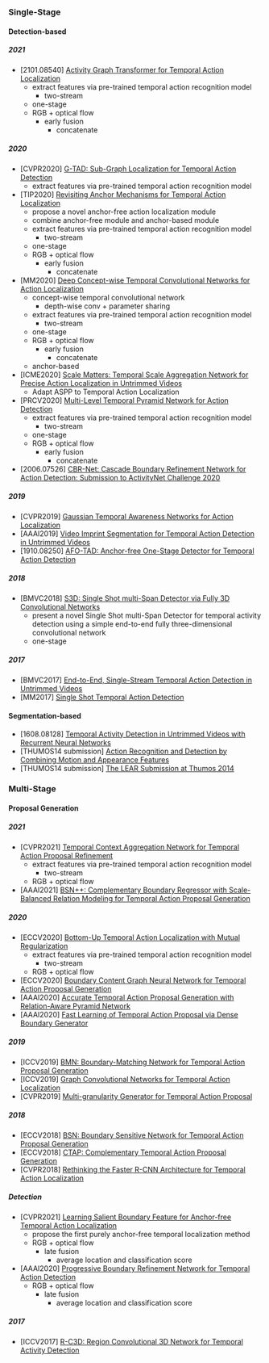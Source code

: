 ### Single-Stage

#### Detection-based

##### 2021
- [2101.08540] [Activity Graph Transformer for Temporal Action Localization](https://arxiv.org/abs/2101.08540)
  - extract features via pre-trained temporal action recognition model
    - two-stream
  - one-stage
  - RGB + optical flow
    - early fusion
      - concatenate
##### 2020
- [CVPR2020] [G-TAD: Sub-Graph Localization for Temporal Action Detection](https://openaccess.thecvf.com/content_CVPR_2020/papers/Xu_G-TAD_Sub-Graph_Localization_for_Temporal_Action_Detection_CVPR_2020_paper.pdf)
  - extract features via pre-trained temporal action recognition model
- [TIP2020] [Revisiting Anchor Mechanisms for Temporal Action Localization](https://arxiv.org/abs/2008.09837)
  - propose a novel anchor-free action localization module
  - combine anchor-free module and anchor-based module
  - extract features via pre-trained temporal action recognition model
    - two-stream
  - one-stage
  - RGB + optical flow
    - early fusion
      - concatenate
- [MM2020] [Deep Concept-wise Temporal Convolutional Networks for Action Localization](https://arxiv.org/abs/1908.09442)
  - concept-wise temporal convolutional network
    - depth-wise conv + parameter sharing
  - extract features via pre-trained temporal action recognition model
    - two-stream
  - one-stage
  - RGB + optical flow
    - early fusion
      - concatenate
  - anchor-based
- [ICME2020] [Scale Matters: Temporal Scale Aggregation Network for Precise Action Localization in Untrimmed Videos](https://arxiv.org/abs/1908.00707)
  - Adapt ASPP to Temporal Action Localization
- [PRCV2020] [Multi-Level Temporal Pyramid Network for Action Detection](https://arxiv.org/abs/2008.03270)
  - extract features via pre-trained temporal action recognition model
    - two-stream
  - one-stage
  - RGB + optical flow
    - early fusion
      - concatenate
- [2006.07526] [CBR-Net: Cascade Boundary Refinement Network for Action Detection: Submission to ActivityNet Challenge 2020](https://arxiv.org/abs/2006.07526v2)

##### 2019
- [CVPR2019] [Gaussian Temporal Awareness Networks for Action Localization](http://openaccess.thecvf.com/content_CVPR_2019/papers/Long_Gaussian_Temporal_Awareness_Networks_for_Action_Localization_CVPR_2019_paper.pdf)
- [AAAI2019] [Video Imprint Segmentation for Temporal Action Detection in Untrimmed Videos](https://ojs.aaai.org//index.php/AAAI/article/view/4846)
- [1910.08250] [AFO-TAD: Anchor-free One-Stage Detector for Temporal Action Detection](https://arxiv.org/abs/1910.08250)

##### 2018
- [BMVC2018] [S3D: Single Shot multi-Span Detector via Fully 3D Convolutional Networks](https://arxiv.org/abs/1807.08069)
  - present a novel Single Shot multi-Span Detector for temporal activity detection using a simple end-to-end fully three-dimensional convolutional network
  - one-stage

##### 2017
- [BMVC2017] [End-to-End, Single-Stream Temporal Action Detection in Untrimmed Videos](http://vision.stanford.edu/pdf/buch2017bmvc.pdf)
- [MM2017] [Single Shot Temporal Action Detection](https://arxiv.org/abs/1710.06236)

#### Segmentation-based
- [1608.08128] [Temporal Activity Detection in Untrimmed Videos with Recurrent Neural Networks](https://arxiv.org/abs/1608.08128)
- [THUMOS14 submission] [Action Recognition and Detection by Combining Motion and Appearance Features](http://crcv.ucf.edu/THUMOS14/papers/CUHK&SIAT.pdf)
- [THUMOS14 submission] [The LEAR Submission at Thumos 2014](https://hal.inria.fr/hal-01074442/document)

### Multi-Stage
#### Proposal Generation
##### 2021
- [CVPR2021] [Temporal Context Aggregation Network for Temporal Action Proposal Refinement](https://arxiv.org/abs/2103.13141)
  - extract features via pre-trained temporal action recognition model
    - two-stream
  - RGB + optical flow
- [AAAI2021] [BSN++: Complementary Boundary Regressor with Scale-Balanced Relation Modeling for Temporal Action Proposal Generation](https://arxiv.org/abs/2009.07641)

##### 2020
- [ECCV2020] [Bottom-Up Temporal Action Localization with Mutual Regularization](https://arxiv.org/abs/2002.07358)
  - extract features via pre-trained temporal action recognition model
    - two-stream
  - RGB + optical flow
- [ECCV2020] [Boundary Content Graph Neural Network for Temporal Action Proposal Generation](https://arxiv.org/abs/2008.01432)
- [AAAI2020] [Accurate Temporal Action Proposal Generation with Relation-Aware Pyramid Network](https://arxiv.org/abs/2003.04145)
- [AAAI2020] [Fast Learning of Temporal Action Proposal via Dense Boundary Generator](https://arxiv.org/abs/1911.04127)

##### 2019
- [ICCV2019] [BMN: Boundary-Matching Network for Temporal Action Proposal Generation](https://arxiv.org/abs/1907.09702)
- [ICCV2019] [Graph Convolutional Networks for Temporal Action Localization](https://arxiv.org/abs/1909.03252)
- [CVPR2019] [Multi-granularity Generator for Temporal Action Proposal](https://openaccess.thecvf.com/content_CVPR_2019/papers/Liu_Multi-Granularity_Generator_for_Temporal_Action_Proposal_CVPR_2019_paper.pdf)

##### 2018
- [ECCV2018] [BSN: Boundary Sensitive Network for Temporal Action Proposal Generation](https://arxiv.org/abs/1806.02964)
- [ECCV2018] [CTAP: Complementary Temporal Action Proposal Generation](https://www.ecva.net/papers/eccv_2018/papers_ECCV/papers/Jiyang_Gao_CTAP_Complementary_Temporal_ECCV_2018_paper.pdf)
- [CVPR2018] [Rethinking the Faster R-CNN Architecture for Temporal Action Localization](https://arxiv.org/abs/1804.07667)

##### Detection
- [CVPR2021] [Learning Salient Boundary Feature for Anchor-free Temporal Action Localization](https://arxiv.org/abs/2103.13137)
  - propose the first purely anchor-free temporal localization method
  - RGB + optical flow
    - late fusion
      - average location and classification score
- [AAAI2020] [Progressive Boundary Refinement Network for Temporal Action Detection](https://ojs.aaai.org//index.php/AAAI/article/view/6829)
  - RGB + optical flow
    - late fusion
      - average location and classification score
##### 2017
- [ICCV2017] [R-C3D: Region Convolutional 3D Network for Temporal Activity Detection](https://arxiv.org/abs/1703.07814)


